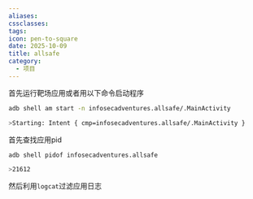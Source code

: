 ```yaml
---
aliases:
cssclasses:
tags:
icon: pen-to-square
date: 2025-10-09
title: allsafe
category:
  - 项目
---
```

首先运行靶场应用或者用以下命令启动程序
```bash
adb shell am start -n infosecadventures.allsafe/.MainActivity

>Starting: Intent { cmp=infosecadventures.allsafe/.MainActivity }
```
首先查找应用pid
```bash
adb shell pidof infosecadventures.allsafe

>21612
```
然后利用`logcat`过滤应用日志